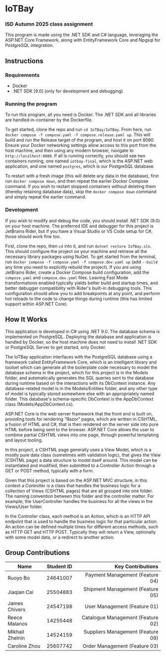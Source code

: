 # IoTBay
### ISD Autumn 2025 class assignment
This program is made using the .NET SDK and C# language, leveraging the ASP.NET Core Framework, along with EntityFramework Core and Npgsql for PostgreSQL integration.

## Instructions
### Requirements
- Docker
- .NET SDK [9.0] (only for development and debugging)

### Running the program
To run this program, all you need is Docker. The .NET SDK and all libraries are handled in-container by the Dockerfile.

To get started, clone the repo and run `cd IoTBay/IoTBay`. From here, run `docker compose -f compose.yaml -f compose.release.yaml up`. This will build and run the Release 
target of the program, and host it on port 8080. Ensure your Docker networking settings allow access to this port from 
the host machine, and then using any modern browser, navigate to `http://localhost:8080`. If all is running correctly, 
you should see two containers running, one named `iotbay-final`, which is the ASP.NET web application, and one named 
`postgres`, which is our PostgreSQL database.

To restart with a fresh image (this will delete any data in the database), first run `docker compose down`, and then 
repeat the earlier Docker Compose command. If you wish to restart stopped containers without deleting them (thereby 
retaining database data), skip the `docker compose down` command and simply repeat the earlier command.

### Development
If you wish to modify and debug the code, you should install .NET SDK (9.0) on your host machine. The preferred IDE and 
debugger for this project is JetBrains Rider, but if you have a Visual Studio or VS Code setup for C#, those should work
fine too.

First, clone the repo, then `cd` into it, and run `dotnet restore IoTBay.sln`. This should configure the project on your
machine and retrieve all the necessary library packages using NuGet. To get started from the terminal, run 
`docker compose -f compose.yaml -f compose.dev.yaml up` (add `--build` any time you need to explicitly rebuild the 
project). If you are using JetBrains Rider, create a Docker Compose build configuration, add the `compose.yaml` and 
`compose.dev.yaml` files. Leaving Fast Mode transformations enabled typically yields better build and startup times, and
better debugger compatibility with Rider's built-in debugging tools. This configuration should allow you to add 
breakpoints at any point, and perform hot reloads to the code to change things during runtime (this has limited support 
within ASP.NET Core).

## How It Works
This application is developed in C# using .NET 9.0. The database schema is implemented on PostgreSQL. Deploying the
database and application is handled by Docker, so the host machine does not need to install .NET SDK or PostgreSQL 
Server to get started, only Docker.

The IoTBay application interfaces with the PostgreSQL database using a framework called EntityFramework Core, which is 
an intelligent library and toolset which can generate all the boilerplate code necessary to model the database schema in 
the project, which for this project is in the Models folder, and automatically generates the SQL queries sent to the database during runtime based on the interactions 
with its DbContext instance. Any database-related model is in the Models/Entities folder, and any other type of model is
typically stored somewhere else with an appropriately named folder. This database's schema-specific DbContext is the 
AppDbContext class (Models/AppDbContext.cs).

ASP.NET Core is the web server framework that the front end is built on, providing tools for rendering "Razor" pages, 
which are written in CSHTML, a fusion of HTML and C#, that is then rendered on the server side into pure HTML before 
being sent to the browser. ASP.NET Core allows the user to combine partial CSHTML views into one page, through powerful 
templating and layout tooling.

In this project, a CSHTML page generally uses a View Model, which is a mostly pure data class (sometimes with validation
logic), that gives the View (CSHTML page) a data structure to model itself around. This model can be instantiated and 
modified, then submitted to a Controller Action through a GET or POST method, typically with a form.

Given that this project is based on the ASP.NET MVC structure, in this context a Controller is a class that handles the 
business logic for a collection of Views (CSHTML pages) that are all grouped into one folder. The naming convention 
between this folder and the controller matter. For example, the UserController handles the business for all the views in 
the Views/User folder.

In the Controller class, each method is an Action, which is an HTTP API endpoint that is used to handle the business 
logic for that particular action. An action can be defined multiple times for different access methods, such as HTTP GET
and HTTP POST. Typically they will return a View, optionally with some model data, or a redirect to another action.

## Group Contributions

| Name            | Student ID  |                 Key Contributions |
|-----------------|-------------|----------------------------------:|
| Ruoyo Bo        | 24641007    |   Payment Management (Feature 04) |
| Jiaqian Cai     | 25504883    |  Shipment Management (Feature 05) |
| James Chivers   | 24547198    |      User Management (Feature 01) |
| Reece Malanos   | 14255448    | Catalogue Management (Feature 02) |
| Mikhail Zhelnin | 14524159    | Suppliers Management (Feature 09) |
| Caroline Zhou   | 25607742    |     Order Management (Feature 03) |
